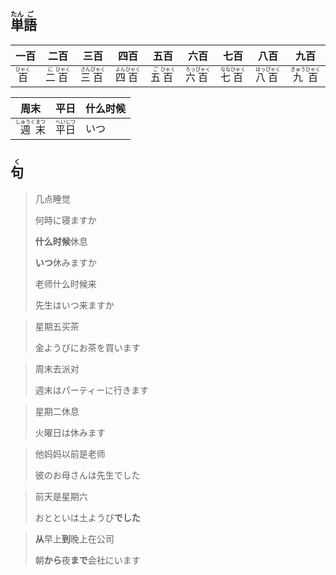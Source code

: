 ## <ruby><rb>単</rb><rt>たん</rt></ruby><ruby><rb>語</rb><rt>ご</rt></ruby>

| 一百                                  | 二百                                                                   | 三百                                                                    | 四百                                                                    | 五百                                                                   | 六百                                                                    | 七百                                                                    | 八百                                                                    | 九百                                                                     |
| ----------------------------------- | -------------------------------------------------------------------- | --------------------------------------------------------------------- | --------------------------------------------------------------------- | -------------------------------------------------------------------- | --------------------------------------------------------------------- | --------------------------------------------------------------------- | --------------------------------------------------------------------- | ---------------------------------------------------------------------- |
| <ruby><rb>百</rb><rt>ひゃく</rt></ruby> | <ruby><rb>二</rb><rt>に</rt></ruby><ruby><rb>百</rb><rt>ひゃく</rt></ruby> | <ruby><rb>三</rb><rt>さん</rt></ruby><ruby><rb>百</rb><rt>びゃく</rt></ruby> | <ruby><rb>四</rb><rt>よん</rt></ruby><ruby><rb>百</rb><rt>ひゃく</rt></ruby> | <ruby><rb>五</rb><rt>ご</rt></ruby><ruby><rb>百</rb><rt>ひゃく</rt></ruby> | <ruby><rb>六</rb><rt>ろっ</rt></ruby><ruby><rb>百</rb><rt>ぴゃく</rt></ruby> | <ruby><rb>七</rb><rt>なな</rt></ruby><ruby><rb>百</rb><rt>ひゃく</rt></ruby> | <ruby><rb>八</rb><rt>はっ</rt></ruby><ruby><rb>百</rb><rt>ぴゃく</rt></ruby> | <ruby><rb>九</rb><rt>きゅう</rt></ruby><ruby><rb>百</rb><rt>ひゃく</rt></ruby> |

| 周末                                                         | 平日                                                         | 什么时候 |
| ------------------------------------------------------------ | ------------------------------------------------------------ | -------- |
| <ruby><rb>週</rb><rt>しゅうく</rt></ruby><ruby><rb>末</rb><rt>まつ</rt></ruby> | <ruby><rb>平</rb><rt>へい</rt></ruby><ruby><rb>日</rb><rt>じつ</rt></ruby> | いつ     |

## <ruby><rb>句</rb><rt>く</rt></ruby>

> 几点睡觉
>
> 何時に寝ますか
>
> **什么时候**休息
>
> **いつ**休みますか
>
> 老师什么时候来
>
> 先生はいつ来ますか

> 星期五买茶
> 
> 金ようびにお茶を買います

> 周末去派对
> 
> 週末はパーティーに行きます

> 星期二休息
> 
> 火曜日は休みます

> 他妈妈以前是老师
> 
> 彼のお母さんは先生でした

> 前天是星期六
> 
> おとといは土ようび**でした**

> **从**早上**到**晚上在公司
> 
> 朝**から**夜**まで**会社にいます